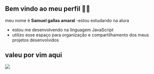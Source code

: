 ## Bem vindo ao meu perfil 🖤👋

meu nome é **Samuel gallas amaral**
 -estou estudando na alura
 - estou me desenvolvendo na linguagem JavaScript
 - utilizo esse espaço para organização e compartilhamento dos meus projetos desenvolvidos
## **valeu por vim aqui**
![](https://tenor.com/pt-BR/view/naruto-naruto-uzumaki-naruto-shippuden-anime-red-face-gif-8641786)

